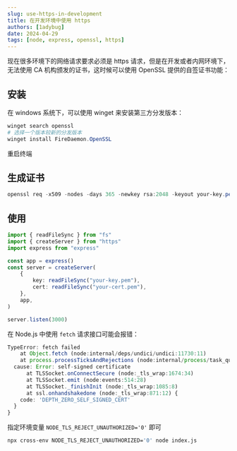 ```yaml
---
slug: use-https-in-development
title: 在开发环境中使用 https
authors: [1adybug]
date: 2024-04-29
tags: [node, express, openssl, https]
---
```


现在很多环境下的网络请求要求必须是 https 请求，但是在开发或者内网环境下，无法使用 CA 机构颁发的证书，这时候可以使用 OpenSSL 提供的自签证书功能：

## 安装

在 windows 系统下，可以使用 winget 来安装第三方分发版本：

```powershell
winget search openssl
# 选择一个版本较新的分发版本
winget install FireDaemon.OpenSSL
```

重启终端

## 生成证书

```powershell
openssl req -x509 -nodes -days 365 -newkey rsa:2048 -keyout your-key.pem -out your-cert.pem
```

## 使用

```typescript
import { readFileSync } from "fs"
import { createServer } from "https"
import express from "express"

const app = express()
const server = createServer(
    {
        key: readFileSync("your-key.pem"),
        cert: readFileSync("your-cert.pem"),
    },
    app,
)

server.listen(3000)
```

在 Node.js 中使用 `fetch` 请求接口可能会报错：

```typescript
TypeError: fetch failed
    at Object.fetch (node:internal/deps/undici/undici:11730:11)
    at process.processTicksAndRejections (node:internal/process/task_queues:95:5) {
  cause: Error: self-signed certificate
      at TLSSocket.onConnectSecure (node:_tls_wrap:1674:34)
      at TLSSocket.emit (node:events:514:28)
      at TLSSocket._finishInit (node:_tls_wrap:1085:8)
      at ssl.onhandshakedone (node:_tls_wrap:871:12) {
    code: 'DEPTH_ZERO_SELF_SIGNED_CERT'
  }
}
```

指定环境变量 `NODE_TLS_REJECT_UNAUTHORIZED='0'` 即可

```bash npm2yarn
npx cross-env NODE_TLS_REJECT_UNAUTHORIZED='0' node index.js
```
